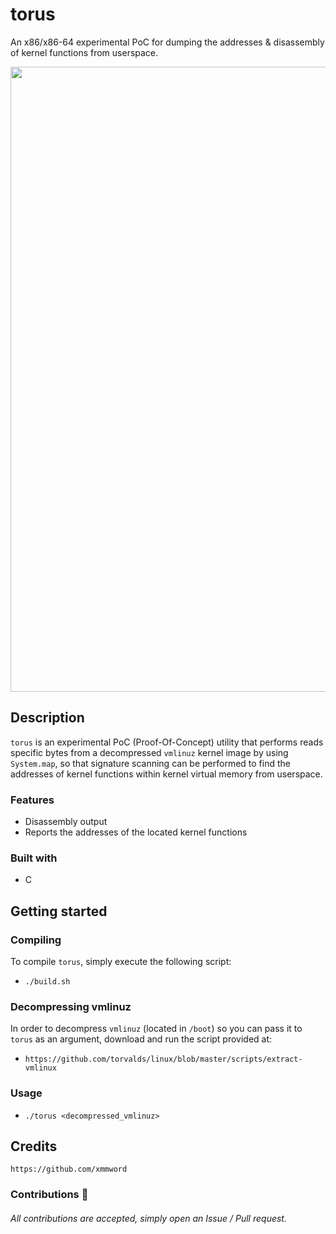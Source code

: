# torus
An x86/x86-64 experimental PoC for dumping the addresses & disassembly of kernel functions from userspace.

<div align="center">
    <img src="https://user-images.githubusercontent.com/105472509/177006259-e755f7a6-7756-4e3c-8012-98f4f71dfc9d.png" width="1000px"><br>
</div>

## Description
`torus` is an experimental PoC (Proof-Of-Concept) utility that performs reads specific bytes from a decompressed `vmlinuz` kernel image by using `System.map`, so that signature scanning can be performed to find the addresses of kernel functions within kernel virtual memory from userspace.

### Features
- Disassembly output
- Reports the addresses of the located kernel functions

### Built with
- C

## Getting started
### Compiling
To compile `torus`, simply execute the following script:
- `./build.sh`

### Decompressing vmlinuz
In order to decompress `vmlinuz` (located in `/boot`) so you can pass it to `torus` as an argument, download and run the script provided at:

- `https://github.com/torvalds/linux/blob/master/scripts/extract-vmlinux`

### Usage
- `./torus <decompressed_vmlinuz>`

## Credits
```
https://github.com/xmmword
```
### Contributions 🎉
###### All contributions are accepted, simply open an Issue / Pull request.
